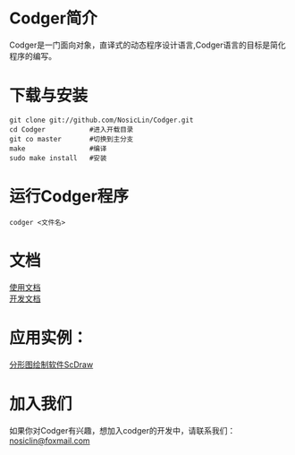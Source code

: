 Codger简介
=========
Codger是一门面向对象，直译式的动态程序设计语言,Codger语言的目标是简化程序的编写。

下载与安装
==================
```
git clone git://github.com/NosicLin/Codger.git 
cd Codger           #进入开载目录
git co master       #切换到主分支
make                #编译
sudo make install   #安装
```

运行Codger程序
=========
```
codger <文件名>
```

文档
=======
[使用文档](http://nosiclin.github.com/Codger/codger_index/index.html)  
[开发文档](https://github.com/NosicLin/Codger/wiki/%E5%BC%80%E5%8F%91%E6%96%87%E6%A1%A3)

应用实例：
========
[分形图绘制软件ScDraw](http://nosiclin.github.com/ScDraw/)


加入我们
=======
如果你对Codger有兴趣，想加入codger的开发中，请联系我们：nosiclin@foxmail.com

